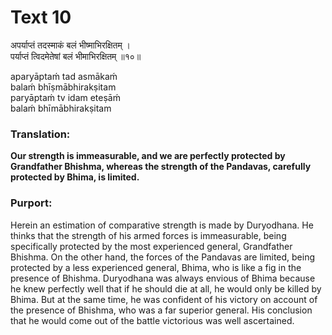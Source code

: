# Text 10

अपर्याप्तं तदस्माकं बलं भीष्माभिरक्षितम् ।  
पर्याप्तं त्विदमेतेषां बलं भीमाभिरक्षितम् ॥१०॥

aparyāptaḿ tad asmākaḿ  
balaḿ bhīṣmābhirakṣitam  
paryāptaḿ tv idam eteṣāḿ  
balaḿ bhīmābhirakṣitam



### Translation:

**Our strength is immeasurable, and we are perfectly protected by Grandfather Bhishma, whereas the strength of the Pandavas, carefully protected by Bhima, is limited.**

### Purport:

Herein an estimation of comparative strength is made by Duryodhana. He thinks that the strength of his armed forces is immeasurable, being specifically protected by the most experienced general, Grandfather Bhishma. On the other hand, the forces of the Pandavas are limited, being protected by a less experienced general, Bhima, who is like a fig in the presence of Bhishma. Duryodhana was always envious of Bhima because he knew perfectly well that if he should die at all, he would only be killed by Bhima. But at the same time, he was confident of his victory on account of the presence of Bhishma, who was a far superior general. His conclusion that he would come out of the battle victorious was well ascertained.